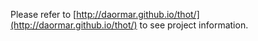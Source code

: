 Please refer to [http://daormar.github.io/thot/](http://daormar.github.io/thot/) to see project information.
